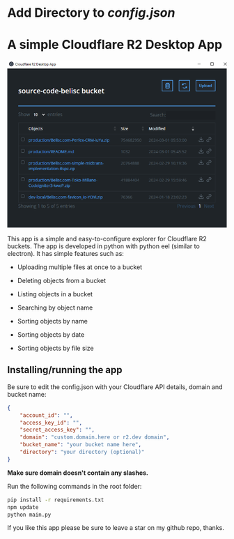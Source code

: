 # Add **Directory** to _config.json_

# A simple Cloudflare R2 Desktop App

![Alt text](screenshot.png?raw=true "App Screenshot")

This app is a simple and easy-to-configure explorer for Cloudflare R2 buckets. The app is developed in python with python eel (similar to electron). It has simple features such as:

- Uploading multiple files at once to a bucket

- Deleting objects from a bucket

- Listing objects in a bucket

- Searching by object name

- Sorting objects by name

- Sorting objects by date

- Sorting objects by file size

## Installing/running the app

Be sure to edit the config.json with your Cloudflare API details, domain and bucket name:

```json
{
    "account_id": "",
    "access_key_id": "",
    "secret_access_key": "",
    "domain": "custom.domain.here or r2.dev domain",
    "bucket_name": "your bucket name here",
    "directory": "your directory (optional)"
}
```

**Make sure domain doesn't contain any slashes.**

Run the following commands in the root folder:

```bash
pip install -r requirements.txt
npm update
python main.py
```

If you like this app please be sure to leave a star on my github repo, thanks.
